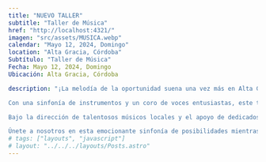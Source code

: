 ```yaml
---
title: "NUEVO TALLER"
subtitle: "Taller de Música"
href: "http://localhost:4321/"
imagen: "src/assets/MUSICA.webp"
calendar: "Mayo 12, 2024, Domingo"
location: "Alta Gracia, Córdoba"
Subtítulo: "Taller de Música"
Fecha: Mayo 12, 2024, Domingo
Ubicación: Alta Gracia, Córdoba

description: "¡La melodía de la oportunidad suena una vez más en Alta Gracia, Córdoba! La ONG se complace en anunciar el lanzamiento de su tan esperado taller de música, una iniciativa que busca armonizar las vidas de los jóvenes a través del poder transformador de la música.

Con una sinfonía de instrumentos y un coro de voces entusiastas, este taller ofrece a los niños la oportunidad de explorar y cultivar su amor por la música. Desde la percusión hasta las cuerdas, desde la teoría musical hasta la improvisación, cada nota tocada es una expresión de creatividad y pasión.

Bajo la dirección de talentosos músicos locales y el apoyo de dedicados voluntarios, este taller no solo busca desarrollar habilidades musicales, sino también fomentar la confianza, la disciplina y el trabajo en equipo entre los participantes.

Únete a nosotros en esta emocionante sinfonía de posibilidades mientras celebramos el poder universal de la música para inspirar, sanar y unir corazones."
# tags: ["layouts", "javascript"]
# layout: "../../../layouts/Posts.astro"
---
```

